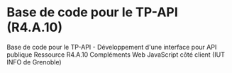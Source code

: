 # Base de code pour le TP-API (R4.A.10)
Base de code pour le TP-API - Développement d'une interface pour API publique
Ressource R4.A.10 Compléments Web JavaScript côté client (IUT INFO de Grenoble)